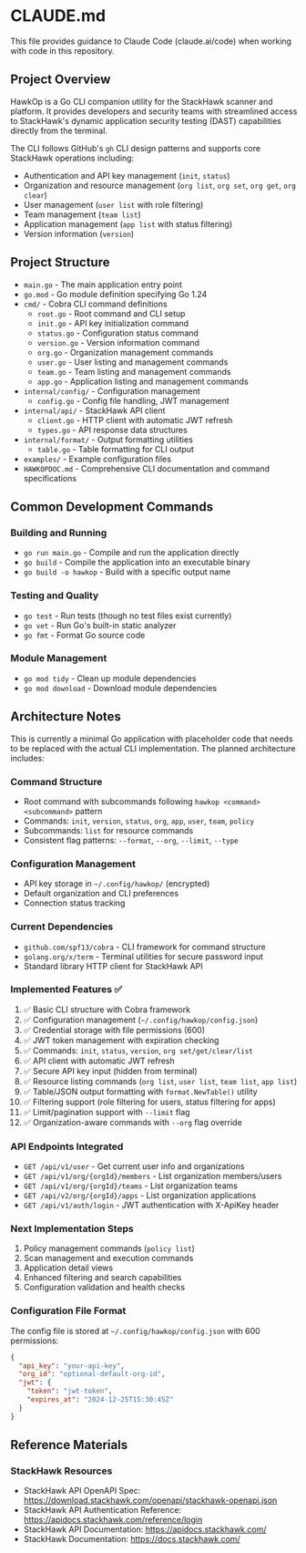 # CLAUDE.md

This file provides guidance to Claude Code (claude.ai/code) when working with code in this repository.

## Project Overview

HawkOp is a Go CLI companion utility for the StackHawk scanner and platform. It provides developers and security teams with streamlined access to StackHawk's dynamic application security testing (DAST) capabilities directly from the terminal.

The CLI follows GitHub's `gh` CLI design patterns and supports core StackHawk operations including:
- Authentication and API key management (`init`, `status`)
- Organization and resource management (`org list`, `org set`, `org get`, `org clear`)
- User management (`user list` with role filtering)
- Team management (`team list`)
- Application management (`app list` with status filtering)
- Version information (`version`)

## Project Structure

- `main.go` - The main application entry point
- `go.mod` - Go module definition specifying Go 1.24
- `cmd/` - Cobra CLI command definitions
  - `root.go` - Root command and CLI setup
  - `init.go` - API key initialization command
  - `status.go` - Configuration status command
  - `version.go` - Version information command
  - `org.go` - Organization management commands
  - `user.go` - User listing and management commands
  - `team.go` - Team listing and management commands
  - `app.go` - Application listing and management commands
- `internal/config/` - Configuration management
  - `config.go` - Config file handling, JWT management
- `internal/api/` - StackHawk API client
  - `client.go` - HTTP client with automatic JWT refresh
  - `types.go` - API response data structures
- `internal/format/` - Output formatting utilities
  - `table.go` - Table formatting for CLI output
- `examples/` - Example configuration files
- `HAWKOPDOC.md` - Comprehensive CLI documentation and command specifications

## Common Development Commands

### Building and Running
- `go run main.go` - Compile and run the application directly
- `go build` - Compile the application into an executable binary
- `go build -o hawkop` - Build with a specific output name

### Testing and Quality
- `go test` - Run tests (though no test files exist currently)
- `go vet` - Run Go's built-in static analyzer
- `go fmt` - Format Go source code

### Module Management
- `go mod tidy` - Clean up module dependencies
- `go mod download` - Download module dependencies

## Architecture Notes

This is currently a minimal Go application with placeholder code that needs to be replaced with the actual CLI implementation. The planned architecture includes:

### Command Structure
- Root command with subcommands following `hawkop <command> <subcommand>` pattern
- Commands: `init`, `version`, `status`, `org`, `app`, `user`, `team`, `policy`
- Subcommands: `list` for resource commands
- Consistent flag patterns: `--format`, `--org`, `--limit`, `--type`

### Configuration Management  
- API key storage in `~/.config/hawkop/` (encrypted)
- Default organization and CLI preferences
- Connection status tracking

### Current Dependencies
- `github.com/spf13/cobra` - CLI framework for command structure
- `golang.org/x/term` - Terminal utilities for secure password input
- Standard library HTTP client for StackHawk API

### Implemented Features ✅
1. ✅ Basic CLI structure with Cobra framework
2. ✅ Configuration management (`~/.config/hawkop/config.json`)
3. ✅ Credential storage with file permissions (600)
4. ✅ JWT token management with expiration checking
5. ✅ Commands: `init`, `status`, `version`, `org set/get/clear/list`
6. ✅ API client with automatic JWT refresh
7. ✅ Secure API key input (hidden from terminal)
8. ✅ Resource listing commands (`org list`, `user list`, `team list`, `app list`)
9. ✅ Table/JSON output formatting with `format.NewTable()` utility
10. ✅ Filtering support (role filtering for users, status filtering for apps)
11. ✅ Limit/pagination support with `--limit` flag
12. ✅ Organization-aware commands with `--org` flag override

### API Endpoints Integrated
- `GET /api/v1/user` - Get current user info and organizations
- `GET /api/v1/org/{orgId}/members` - List organization members/users  
- `GET /api/v1/org/{orgId}/teams` - List organization teams
- `GET /api/v2/org/{orgId}/apps` - List organization applications
- `GET /api/v1/auth/login` - JWT authentication with X-ApiKey header

### Next Implementation Steps
1. Policy management commands (`policy list`)
2. Scan management and execution commands
3. Application detail views
4. Enhanced filtering and search capabilities
5. Configuration validation and health checks

### Configuration File Format
The config file is stored at `~/.config/hawkop/config.json` with 600 permissions:
```json
{
  "api_key": "your-api-key",
  "org_id": "optional-default-org-id", 
  "jwt": {
    "token": "jwt-token",
    "expires_at": "2024-12-25T15:30:45Z"
  }
}
```

## Reference Materials

### StackHawk Resources

- StackHawk API OpenAPI Spec: https://download.stackhawk.com/openapi/stackhawk-openapi.json
- StackHawk API Authentication Reference: https://apidocs.stackhawk.com/reference/login
- StackHawk API Documentation: https://apidocs.stackhawk.com/
- StackHawk Documentation: https://docs.stackhawk.com/